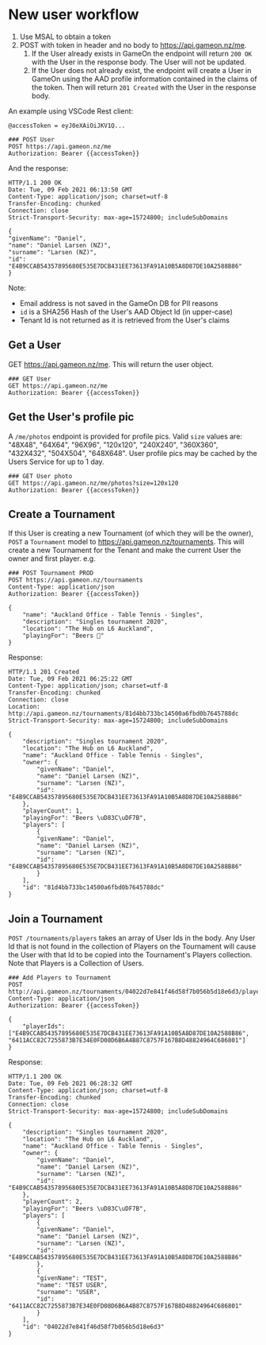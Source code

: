 # New user workflow

1. Use MSAL to obtain a token
1. POST with token in header and no body to https://api.gameon.nz/me. 
   1. If the User already exists in GameOn the endpoint will return `200 OK` with the User in the response body. The User will not be updated.
   1. If the User does not already exist, the endpoint will create a User in GameOn using the AAD profile information contained in the claims of the token. Then will return `201 Created` with the User in the response body.

An example using VSCode Rest client:

    @accessToken = eyJ0eXAiOiJKV1Q...

    ### POST User
    POST https://api.gameon.nz/me
    Authorization: Bearer {{accessToken}}

And the response:

    HTTP/1.1 200 OK
    Date: Tue, 09 Feb 2021 06:13:50 GMT
    Content-Type: application/json; charset=utf-8
    Transfer-Encoding: chunked
    Connection: close
    Strict-Transport-Security: max-age=15724800; includeSubDomains

    {
    "givenName": "Daniel",
    "name": "Daniel Larsen (NZ)",
    "surname": "Larsen (NZ)",
    "id": "E4B9CCAB54357895680E535E7DCB431EE73613FA91A10B5A8D87DE10A2588B86"
    }

Note:

* Email address is not saved in the GameOn DB for PII reasons
* `id` is a SHA256 Hash of the User's AAD Object Id (in upper-case)
* Tenant Id is not returned as it is retrieved from the User's claims

## Get a User

GET https://api.gameon.nz/me. This will return the user object.

    ### GET User
    GET https://api.gameon.nz/me
    Authorization: Bearer {{accessToken}}

## Get the User's profile pic

A `/me/photos` endpoint is provided for profile pics. Valid `size` values are: "48X48", "64X64", "96X96", "120x120", "240X240", "360X360", "432X432", "504X504", "648X648". User profile pics may be cached by the Users Service for up to 1 day.

    ### GET User photo
    GET https://api.gameon.nz/me/photos?size=120x120
    Authorization: Bearer {{accessToken}}

## Create a Tournament

If this User is creating a new Tournament (of which they will be the owner), `POST` a `Tournament` model to https://api.gameon.nz/tournaments. This will create a new Tournament for the Tenant and make the current User the owner and first player. e.g.

    ### POST Tournament PROD
    POST https://api.gameon.nz/tournaments
    Content-Type: application/json
    Authorization: Bearer {{accessToken}}

    {
        "name": "Auckland Office - Table Tennis - Singles",
        "description": "Singles tournament 2020",
        "location": "The Hub on L6 Auckland",
        "playingFor": "Beers 🍻"
    } 

Response:

    HTTP/1.1 201 Created
    Date: Tue, 09 Feb 2021 06:25:22 GMT
    Content-Type: application/json; charset=utf-8
    Transfer-Encoding: chunked
    Connection: close
    Location: http://api.gameon.nz/tournaments/81d4bb733bc14500a6fbd0b7645788dc
    Strict-Transport-Security: max-age=15724800; includeSubDomains

    {
        "description": "Singles tournament 2020",
        "location": "The Hub on L6 Auckland",
        "name": "Auckland Office - Table Tennis - Singles",
        "owner": {
            "givenName": "Daniel",
            "name": "Daniel Larsen (NZ)",
            "surname": "Larsen (NZ)",
            "id": "E4B9CCAB54357895680E535E7DCB431EE73613FA91A10B5A8D87DE10A2588B86"
        },
        "playerCount": 1,
        "playingFor": "Beers \uD83C\uDF7B",
        "players": [
            {
            "givenName": "Daniel",
            "name": "Daniel Larsen (NZ)",
            "surname": "Larsen (NZ)",
            "id": "E4B9CCAB54357895680E535E7DCB431EE73613FA91A10B5A8D87DE10A2588B86"
            }
        ],
        "id": "81d4bb733bc14500a6fbd0b7645788dc"
    }

## Join a Tournament

`POST /tournaments/players` takes an array of User Ids in the body. Any User Id that is not found in the collection of Players on the Tournament will cause the User with that Id to be copied into the Tournament's Players collection. Note that Players is a Collection of Users.

    ### Add Players to Tournament
    POST http://api.gameon.nz/tournaments/04022d7e841f46d58f7b056b5d18e6d3/players
    Content-Type: application/json
    Authorization: Bearer {{accessToken}}

    {
        "playerIds": ["E4B9CCAB54357895680E535E7DCB431EE73613FA91A10B5A8D87DE10A2588B86", "6411ACC82C7255873B7E34E0FD08D6B6A4B87C8757F167B8D48824964C686801"]
    }

Response:

    HTTP/1.1 200 OK
    Date: Tue, 09 Feb 2021 06:28:32 GMT
    Content-Type: application/json; charset=utf-8
    Transfer-Encoding: chunked
    Connection: close
    Strict-Transport-Security: max-age=15724800; includeSubDomains

    {
        "description": "Singles tournament 2020",
        "location": "The Hub on L6 Auckland",
        "name": "Auckland Office - Table Tennis - Singles",
        "owner": {
            "givenName": "Daniel",
            "name": "Daniel Larsen (NZ)",
            "surname": "Larsen (NZ)",
            "id": "E4B9CCAB54357895680E535E7DCB431EE73613FA91A10B5A8D87DE10A2588B86"
        },
        "playerCount": 2,
        "playingFor": "Beers \uD83C\uDF7B",
        "players": [
            {
            "givenName": "Daniel",
            "name": "Daniel Larsen (NZ)",
            "surname": "Larsen (NZ)",
            "id": "E4B9CCAB54357895680E535E7DCB431EE73613FA91A10B5A8D87DE10A2588B86"
            },
            {
            "givenName": "TEST",
            "name": "TEST USER",
            "surname": "USER",
            "id": "6411ACC82C7255873B7E34E0FD08D6B6A4B87C8757F167B8D48824964C686801"
            }
        ],
        "id": "04022d7e841f46d58f7b056b5d18e6d3"
    }
